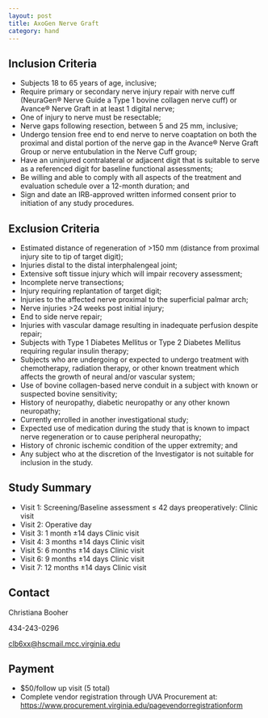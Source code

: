 ```yaml
---
layout: post
title: AxoGen Nerve Graft
category: hand
---
```


## Inclusion Criteria

- Subjects 18 to 65 years of age, inclusive; 
- Require primary or secondary nerve injury repair with nerve cuff (NeuraGen® Nerve Guide a Type 1 bovine collagen nerve cuff) or Avance® Nerve Graft in at least 1 digital nerve; 
- One of injury to nerve must be resectable; 
- Nerve gaps following resection, between 5 and 25 mm, inclusive; 
- Undergo tension free end to end nerve to nerve coaptation on both the proximal and distal portion of the nerve gap in the Avance® Nerve Graft Group or nerve entubulation in the Nerve Cuff group; 
- Have an uninjured contralateral or adjacent digit that is suitable to serve as a referenced digit for baseline functional assessments; 
- Be willing and able to comply with all aspects of the treatment and evaluation schedule over a 12-month duration; and 
- Sign and date an IRB-approved written informed consent prior to initiation of any study procedures. 


## Exclusion Criteria

- Estimated distance of regeneration of >150 mm (distance from proximal injury site to tip of target digit); 
-	Injuries distal to the distal interphalengeal joint; 
-	Extensive soft tissue injury which will impair recovery assessment; 
-	Incomplete nerve transections; 
-	Injury requiring replantation of target digit; 
-	Injuries to the affected nerve proximal to the superficial palmar arch; 
-	Nerve injuries >24 weeks post initial injury; 
-	End to side nerve repair; 
-	Injuries with vascular damage resulting in inadequate perfusion despite repair; 
-	Subjects with Type 1 Diabetes Mellitus or Type 2 Diabetes Mellitus requiring regular insulin therapy; 
-	Subjects who are undergoing or expected to undergo treatment with chemotherapy, radiation therapy, or other known treatment which affects the growth of neural and/or vascular system; 
-	Use of bovine collagen-based nerve conduit in a subject with known or suspected bovine sensitivity; 
-	History of neuropathy, diabetic neuropathy or any other known neuropathy; 
-	Currently enrolled in another investigational study; 
-	Expected use of medication during the study that is known to impact nerve regeneration or to cause peripheral neuropathy; 
-	History of chronic ischemic condition of the upper extremity; and 
-	Any subject who at the discretion of the Investigator is not suitable for inclusion in the study. 


## Study Summary

-	Visit 1: Screening/Baseline assessment  ≤ 42 days preoperatively: Clinic  visit 
-	Visit 2: Operative day
-	Visit 3: 1 month ±14 days Clinic visit
-	Visit 4: 3 months ±14 days Clinic visit
-	Visit 5: 6 months ±14 days Clinic visit
-	Visit 6: 9 months ±14 days Clinic visit
-	Visit 7: 12 months ±14 days Clinic visit

## Contact

Christiana Booher

434-243-0296

clb6xx@hscmail.mcc.virginia.edu

## Payment
-	$50/follow up visit (5 total)
-	Complete vendor registration through UVA Procurement at: https://www.procurement.virginia.edu/pagevendorregistrationform
